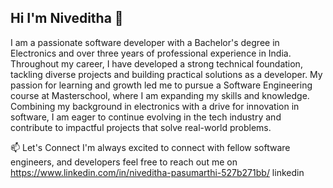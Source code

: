 ## Hi I'm Niveditha 👋

I am a passionate software developer with a Bachelor's degree in Electronics and over three years of professional experience in India. Throughout my career, I have developed a strong technical foundation, tackling diverse projects and building practical solutions as a developer. My passion for learning and growth led me to pursue a Software Engineering course at Masterschool, where I am expanding my skills and knowledge. Combining my background in electronics with a drive for innovation in software, I am eager to continue evolving in the tech industry and contribute to impactful projects that solve real-world problems.

📫 Let's Connect
I'm always excited to connect with fellow software engineers, and  developers feel free to reach out me on https://www.linkedin.com/in/niveditha-pasumarthi-527b271bb/ linkedin
